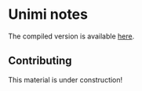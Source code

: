 # Unimi notes

The compiled version is available [here](https://banda-larga.github.io/uni-notes/).

## Contributing

This material is under construction! 
